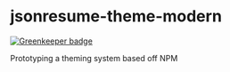 jsonresume-theme-modern
=======================

[![Greenkeeper badge](https://badges.greenkeeper.io/jsonresume/jsonresume-theme-modern.svg)](https://greenkeeper.io/)

Prototyping a theming system based off NPM

